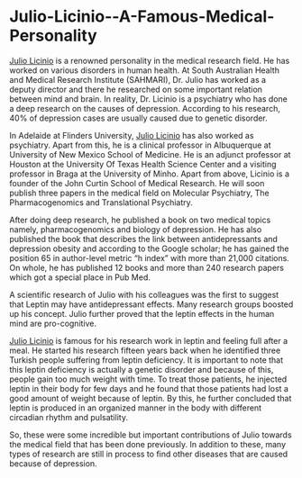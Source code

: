 # Julio-Licinio--A-Famous-Medical-Personality

<a href="https://usjuliolicinio.wordpress.com/">Julio Licinio</a> is a renowned personality in the medical research field. He has worked on various disorders in human health. At South Australian Health and Medical Research Institute (SAHMARI), Dr. Julio has worked as a deputy director and there he researched on some important relation between mind and brain. In reality, Dr. Licinio is a psychiatry who has done a deep research on the causes of depression. According to his research, 40% of depression cases are usually caused due to genetic disorder. 

In Adelaide at Flinders University, <a href="http://upstateonline.info/static/April6-April132017/blog/story-1/index.html">Julio Licinio</a> has also worked as psychiatry. Apart from this, he is a clinical professor in Albuquerque at University of New Mexico School of Medicine. He is an adjunct professor at Houston at the University Of Texas Health Science Center and a visiting professor in Braga at the University of Minho. Apart from above, Licinio is a founder of the John Curtin School of Medical Research. He will soon publish three papers in the medical field on Molecular Psychiatry, The Pharmacogenomics and Translational Psychiatry. 

After doing deep research, he published a book on two medical topics namely, pharmacogenomics and biology of depression. He has also published the book that describes the link between antidepressants and depression obesity and according to the Google scholar; he has gained the position 65 in author-level metric “h index” with more than 21,000 citations. On whole, he has published 12 books and more than 240 research papers which got a special place in Pub Med. 

A scientific research of Julio with his colleagues was the first to suggest that Leptin may have antidepressant effects. Many research groups boosted up his concept. Julio further proved that the leptin effects in the human mind are pro-cognitive.

<a href="http://usjuliolicinio.blogspot.in/">Julio Licinio</a> is famous for his research work in leptin and feeling full after a meal. He started his research fifteen years back when he identified three Turkish people suffering from leptin deficiency. It is important to note that this leptin deficiency is actually a genetic disorder and because of this, people gain too much weight with time. To treat those patients, he injected leptin in their body for few days and he found that those patients had lost a good amount of weight because of leptin. By this, he further concluded that leptin is produced in an organized manner in the body with different circadian rhythm and pulsatility.

So, these were some incredible but important contributions of Julio towards the medical field that has been done previously. In addition to these, many types of research are still in process to find other diseases that are caused because of depression.
